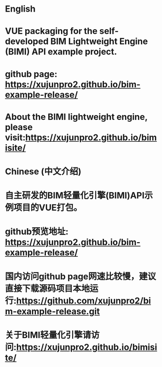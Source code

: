 # English
# VUE packaging for the self-developed BIM Lightweight Engine (BIMI) API example project.
# github page:  https://xujunpro2.github.io/bim-example-release/
# About the BIMI lightweight engine, please visit:https://xujunpro2.github.io/bimisite/

# Chinese (中文介绍)
# 自主研发的BIM轻量化引擎(BIMI)API示例项目的VUE打包。
# github预览地址:  https://xujunpro2.github.io/bim-example-release/
# 国内访问github page网速比较慢，建议直接下载源码项目本地运行:https://github.com/xujunpro2/bim-example-release.git
# 关于BIMI轻量化引擎请访问:https://xujunpro2.github.io/bimisite/

